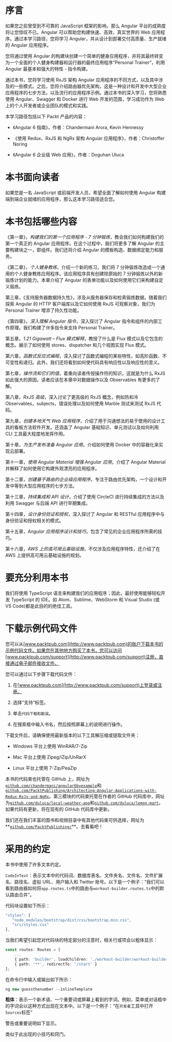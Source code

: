 # 序言

如果您之前曾受到不可靠的 JavaScript 框架的影响，那么 Angular 平台的成熟度将让您惊叹不已。Angular 可以帮助您构建快速、高效、真实世界的 Web 应用程序。通过本学习路径，您将学习 Angular，并从设计到部署交付高质量、生产就绪的 Angular 应用程序。

您将通过使用 Angular 的构建块创建一个简单的健身应用程序，并将其最终转变为一个全面的个人健身构建器和运行器的最终应用程序“Personal Trainer”，利用 Angular 最基本和强大的特性 - 指令构建。

通过本书，您将学习使用 RxJS 架构 Angular 应用程序的不同方式，以及其中涉及的一些模式。之后，您将介绍路由器优先架构，这是一种设计和开发中大型企业应用程序的七步方法，以及流行的应用程序示例。通过本书的深入学习，您将熟悉使用 Angular、Swagger 和 Docker 进行 Web 开发的范围，学习成功作为 Web 上的个人开发者或企业团队的模式和实践。

本学习路径包括以下 Packt 产品的内容：

+   《Angular 6 指南》，作者：Chandermani Arora, Kevin Hennessy

+   《使用 Redux、RxJS 和 NgRx 架构 Angular 应用程序》，作者：Christoffer Noring

+   《Angular 6 企业级 Web 应用》，作者：Doguhan Uluca

# 本书面向读者

如果您是一名 JavaScript 或前端开发人员，希望全面了解如何使用 Angular 构建端到端企业就绪的应用程序，那么这本学习路径适合您。

# 本书包括哪些内容

《第一章》，*构建我们的第一个应用程序 - 7 分钟锻炼*，教会我们如何构建我们的第一个真正的 Angular 应用程序。在这个过程中，我们将更多了解 Angular 的主要构建块之一，即组件。我们还将介绍 Angular 的模板构造、数据绑定能力和服务。

《第二章》，*个人健身教练*，介绍一个新的练习，我们将 7 分钟锻炼改造成一个通用的个人健身教练应用程序。该应用程序具有创建除原始的 7 分钟锻炼以外的新锻炼计划的能力。本章介绍了 Angular 的表单功能以及如何使用它们来构建自定义锻炼。

第三章，《支持服务器数据持久性》，涉及从服务器保存和检索锻炼数据。随着我们探索 Angular 的 HTTP 客户端库以及它如何使用 RxJS 可观察对象，我们为 Personal Trainer 增添了持久性功能。

《第四章》，*深入理解 Angular 指令*，深入探讨了 Angular 指令和组件的内部工作原理。我们构建了许多指令来支持 Personal Trainer。

第五章，*1.21 Gigawatt – Flux 模式解释*，教授了什么是 Flux 模式以及它包含的概念。展示了如何使用 stores、dispatcher 和几个视图实现 Flux 模式。

第六章，*函数式反应式编程*，深入探讨了函数式编程的某些特性，如高阶函数、不可变性和递归。此外，我们还将看到如何使代码具有响应性以及响应性的意义。

第七章，*操作流和它们的值*，着重向读者传授操作符的知识，这就是为什么 RxJS 如此强大的原因。读者应该在本章中对数据操作以及 Observables 有更多的了解。

第八章，*RxJS 高级*，深入讨论了更高级的 RxJS 概念，例如热和冷 Observables，subjects，错误处理以及如何使用 Marble 测试来测试 RxJS 代码。

第九章，*创建本地天气 Web 应用程序*，介绍了用于沟通想法的易于使用的设计工具的看板方法软件开发。还涵盖了 Angular 基础知识、单元测试以及如何利用 CLI 工具最大程度地发挥作用。

第十章，*为生产发布准备 Angular 应用*，介绍如何使用 Docker 中的容器化来实现云部署。

第十一章，*使用 Angular Material 增强 Angular 应用*，介绍了 Angular Material 并解释了如何使用它构建外观漂亮的应用程序。

第十二章，*创建基于路由的企业级应用程序*，专注于路由优先架构，一个设计和开发中等到大型应用程序的七步方法。

第十三章，*持续集成和 API 设计*，介绍了使用 CircleCI 进行持续集成的方法以及利用 Swagger 与后端 API 进行早期集成。

第十四章，*设计身份验证和授权*，深入探讨了 Angular 和 RESTful 应用程序中与身份验证和授权相关的模式。

第十五章，*Angular 应用程序设计和技巧*，包含了常见的企业应用程序所需的技巧。

第十六章，*AWS 上的高可用云基础设施*，不仅涉及应用程序特性，还介绍了在 AWS 上提供高可用云基础设施的规划。

# 要充分利用本书

我们将使用 TypeScript 语言来构建我们的应用程序；因此，最好使用能够轻松开发 TypeScript 的 IDE。如 Atom、Sublime、WebStorm 和 Visual Studio (或 VS Code)都是此目的的绝佳工具。

# 下载示例代码文件

您可以从[www.packtpub.com](http://www.packtpub.com)的账户下载本书的示例代码文件。如果您在其他地方购买了本书，您可以访问[www.packtpub.com/support](http://www.packtpub.com/support)注册，直接通过电子邮件接收文件。

您可以通过以下步骤下载代码文件：

1.  在[www.packtpub.com](http://www.packtpub.com/support)上登录或注册。

1.  选择“支持”标签。

1.  单击`代码下载和勘误`。

1.  在搜索框中输入书名，然后按照屏幕上的说明进行操作。

下载文件后，请确保使用最新版本的以下工具解压缩或提取文件夹：

+   Windows 平台上使用 WinRAR/7-Zip

+   Mac 平台上使用 Zipeg/iZip/UnRarX

+   Linux 平台上使用 7-Zip/PeaZip

本书的代码束也托管在 GitHub 上，网址为[`github.com/chandermani/angular6byexample`](https://github.com/chandermani/angular6byexample)和[`github.com/PacktPublishing/Architecting-Angular-Applications-with-Redux-RxJs-and-NgRx`](https://github.com/PacktPublishing/Architecting-Angular-Applications-with-Redux-RxJs-and-NgRx)。第三模块的代码束托管在作者的 GitHub 代码库中，网址为[`github.com/duluca/local-weather-app`](https://github.com/duluca/local-weather-app)和[`github.com/duluca/lemon-mart`](https://github.com/duluca/lemon-mart)。如果代码有更新，将在现有的 GitHub 代码库中更新。

我们还在我们丰富的图书和视频目录中有其他代码束可供选择，网址为**[`github.com/PacktPublishing/`](https://github.com/PacktPublishing/)**。去看看吧！

# 采用的约定

本书中使用了许多文本约定。

`CodeInText`：表示文本中的代码词、数据库表名、文件夹名、文件名、文件扩展名、路径名、虚拟 URL、用户输入和 Twitter 账号。以下是一个例子：“我们可以看到路由器如何将`app.routes.ts`中的路由与`workout-builder.routes.ts`中的默认路由合并”。

代码块设置如下所示：

```ts
"styles": [
   "node_modules/bootstrap/dist/css/bootstrap.min.css",
   "src/styles.css"
],
```

当我们希望引起您对代码块的特定部分的注意时，相关行或项会以粗体显示：

```ts
const routes: Routes = [
    ...
    { path: 'builder', loadChildren: './workout-builder/workout-builder.module#WorkoutBuilderModule'},
    { path: '**', redirectTo: '/start' }
];
```

在命令行中输入或输出如下所示：

```ts
ng new guessthenumber --inlineTemplate
```

**粗体**：表示一个新术语、一个重要词或屏幕上看到的字词。例如，菜单或对话框中的字词会以这种方式出现在文本中。以下是一个例子：“在`开发者`工具中打开`Sources`标签”

警告或重要说明如下显示。

类似于此出现的小技巧和窍门。
